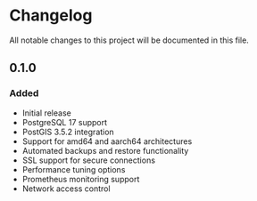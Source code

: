 # Changelog

All notable changes to this project will be documented in this file.

## 0.1.0

### Added
- Initial release
- PostgreSQL 17 support
- PostGIS 3.5.2 integration
- Support for amd64 and aarch64 architectures
- Automated backups and restore functionality
- SSL support for secure connections
- Performance tuning options
- Prometheus monitoring support
- Network access control 